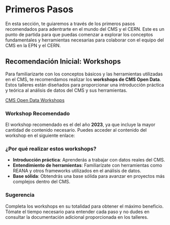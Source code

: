 # Primeros Pasos  

En esta sección, te guiaremos a través de los primeros pasos recomendados para adentrarte en el mundo del CMS y el CERN. Este es un punto de partida para que puedas comenzar a explorar los conceptos fundamentales y herramientas necesarias para colaborar con el equipo del CMS en la EPN y el CERN.  

## Recomendación Inicial: Workshops  

Para familiarizarte con los conceptos básicos y las herramientas utilizadas en el CMS, te recomendamos realizar los **workshops de CMS Open Data**. Estos talleres están diseñados para proporcionar una introducción práctica y teórica al análisis de datos del CMS y sus herramientas.  

<a href="https://cms-opendata-guide.web.cern.ch/cmsOpenData/workshops/#cms-open-data-workshops" target="_blank">CMS Open Data Workshops</a>

### Workshop Recomendado  

El workshop recomendado es el del año **2023**, ya que incluye la mayor cantidad de contenido necesario. Puedes acceder al contenido del workshop en el siguiente enlace:  

### ¿Por qué realizar estos workshops?  

- **Introducción práctica**: Aprenderás a trabajar con datos reales del CMS.  
- **Entendimiento de herramientas**: Familiarízate con herramientas como REANA y otros frameworks utilizados en el análisis de datos.  
- **Base sólida**: Obtendrás una base sólida para avanzar en proyectos más complejos dentro del CMS.  

### Sugerencia  

Completa los workshops en su totalidad para obtener el máximo beneficio. Tómate el tiempo necesario para entender cada paso y no dudes en consultar la documentación adicional proporcionada en los talleres.  
